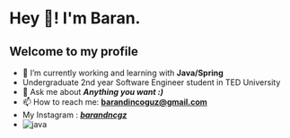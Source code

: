 # Hey 👋! I'm Baran.
## **Welcome to my profile**

- 👾 I’m currently working and learning with **Java/Spring**
- Undergraduate 2nd year Software Engineer student in TED University
- 💬 Ask me about  **_Anything you want :)_**
- 📫 How to reach me: **barandincoguz@gmail.com**
- My Instagram : [***barandncgz***](https://www.instagram.com/barandncgz)
- ![java](https://github.com/barandincoguz/barandincoguz/assets/113445399/c0770f2b-e8fb-44c3-8da2-1615b18e9510)




